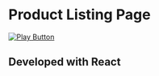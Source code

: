 # Product Listing Page

[<img alt="Play Button" src="https://user-images.githubusercontent.com/114406139/211439129-37c7a037-dde4-49d6-bf62-4ffc4f315fa9.PNG" />](https://product-listing-page-stoyan.netlify.app)

## Developed with React
